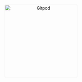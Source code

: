 <p align="center">
  <a href="https://gitpod.io/#https://github.com/Fox-Robotics/DeCentral-Chronicle-SmartContract-Gear-Hackathon">
    <img src="https://gitpod.io/button/open-in-gitpod.svg" width="240" alt="Gitpod">
  </a>
</p>
